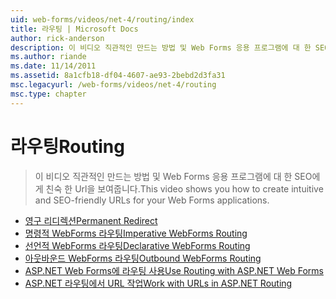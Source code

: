 ```yaml
---
uid: web-forms/videos/net-4/routing/index
title: 라우팅 | Microsoft Docs
author: rick-anderson
description: 이 비디오 직관적인 만드는 방법 및 Web Forms 응용 프로그램에 대 한 SEO에 게 친숙 한 Url을 보여줍니다.
ms.author: riande
ms.date: 11/14/2011
ms.assetid: 8a1cfb18-df04-4607-ae93-2bebd2d3fa31
msc.legacyurl: /web-forms/videos/net-4/routing
msc.type: chapter
---
```

<a name="routing"></a><span data-ttu-id="bc424-103">라우팅</span><span class="sxs-lookup"><span data-stu-id="bc424-103">Routing</span></span>
====================
> <span data-ttu-id="bc424-104">이 비디오 직관적인 만드는 방법 및 Web Forms 응용 프로그램에 대 한 SEO에 게 친숙 한 Url을 보여줍니다.</span><span class="sxs-lookup"><span data-stu-id="bc424-104">This video shows you how to create intuitive and SEO-friendly URLs for your Web Forms applications.</span></span>


- [<span data-ttu-id="bc424-105">영구 리디렉션</span><span class="sxs-lookup"><span data-stu-id="bc424-105">Permanent Redirect</span></span>](aspnet-4-quick-hit-permanent-redirect.md)
- [<span data-ttu-id="bc424-106">명령적 WebForms 라우팅</span><span class="sxs-lookup"><span data-stu-id="bc424-106">Imperative WebForms Routing</span></span>](aspnet-4-quick-hit-imperative-webforms-routing.md)
- [<span data-ttu-id="bc424-107">선언적 WebForms 라우팅</span><span class="sxs-lookup"><span data-stu-id="bc424-107">Declarative WebForms Routing</span></span>](aspnet-4-quick-hit-declarative-webforms-routing.md)
- [<span data-ttu-id="bc424-108">아웃바운드 WebForms 라우팅</span><span class="sxs-lookup"><span data-stu-id="bc424-108">Outbound WebForms Routing</span></span>](aspnet-4-quick-hit-outbound-webforms-routing.md)
- [<span data-ttu-id="bc424-109">ASP.NET Web Forms에 라우팅 사용</span><span class="sxs-lookup"><span data-stu-id="bc424-109">Use Routing with ASP.NET Web Forms</span></span>](how-do-i-use-routing-with-aspnet-web-forms.md)
- [<span data-ttu-id="bc424-110">ASP.NET 라우팅에서 URL 작업</span><span class="sxs-lookup"><span data-stu-id="bc424-110">Work with URLs in ASP.NET Routing</span></span>](how-do-i-work-with-urls-in-aspnet-routing.md)
